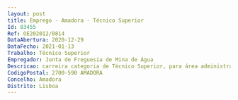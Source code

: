 ```yaml
--- 
layout: post
title: Emprego - Amadora - Técnico Superior
Id: 83455
Ref: OE202012/0814
DataAbertura: 2020-12-29
DataFecho: 2021-01-13
Trabalho: Técnico Superior
Empregador: Junta de Freguesia de Mina de Água
Descricao: carreira categoria de Técnico Superior, para área administrativa, recursos humanos e contratação pública  com as seguintes funções,  para além dos conteúdos funcionais correspondentes à carreira categoria, nos termos estabelecidos no anexo à LTFP  designadamente, elaboração e acompanhamento de procedimentos de contratação pública  emissão de pareceres no âmbito do regime de contratação pública  gestão dos procedimentos na plataforma, garantindo o cumprimento dos prazos  elaboração e gestão  de processos de contra ordenação  gestão e acompanhamento do departamento de recursos humanos, garantindo a aplicação da Lei n.º35 2014 de 20 de junho 
CodigoPostal: 2700-590 AMADORA
Concelho: Amadora
Distrito: Lisboa
--- 
```

